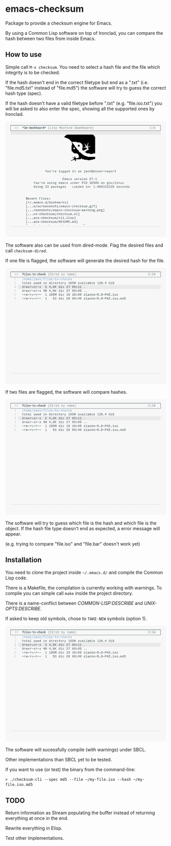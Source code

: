 # emacs-checksum

Package to provide a checksum engine for Emacs.

By using a Common Lisp software on top of Ironclad,
you can compare the hash between two files from inside Emacs.

## How to use

Simple call `M-x checksum`.
You need to select a hash file and the file which integrity is to be checked.

If the hash doesn't end in the correct filetype but end as a ".txt" 
(i.e. "file.md5.txt" instead of "file.md5") the software will try to guess
the correct hash type (spec).

If the hash doesn't have a valid filetype before ".txt"
(e.g. "file.iso.txt") you will be asked to also enter the spec,
showing all the supported ones by Ironclad.

![working package][1]

The software also can be used from dired-mode.
Flag the desired files and call `checksum-dired`.

If one file is flagged, the software will generate
the desired hash for the file.

![dired using one file][2]

If two files are flagged, the software will compare hashes.

![dired using two files][3]

The software will try to guess which file is the hash and which file
is the object. If the hash file type doesn't end as expected, a error
message will appear.

(e.g. trying to compare "file.iso" and "file.bar" doesn't work yet)

## Installation

You need to clone the project inside `~/.emacs.d/`
and compile the Common Lisp code.

There is a Makefile, the compilation is currently working with warnings.
To compile you can simple call `make` inside the project directory.

There is a name-conflict between *COMMON-LISP:DESCRIBE* and *UNIX-OPTS:DESCRIBE*.

If asked to keep old symbols, chose to `TAKE-NEW` symbols (option 1).

![name-conflict warning][2]

The software will sucessfully compile (with warnings) under SBCL.

Other implementations than SBCL yet to be tested.

If you want to use (or test) the binary from the command-line:
```
> ./checksum-cli --spec md5 --file ~/my-file.iso --hash ~/my-file.iso.md5
```

## TODO

Return information as Stream populating the buffer instead of
returning everything at once in the end.

Rewrite everything in Elisp.

Test other implementations.

[1]: ./screenshots/emacs-checksum.gif
[2]: ./screenshots/emacs-checksum-dired-single-file.gif
[3]: ./screenshots/emacs-checksum-dired.gif
